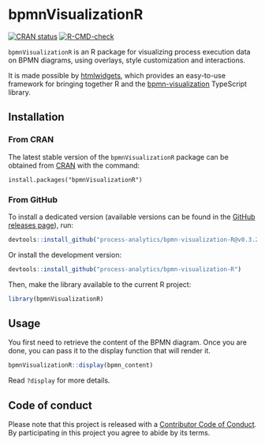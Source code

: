 <!-- This page is processed by pkgdown to create the home page of the HTML documentation -->

# bpmnVisualizationR

<!-- badges: start -->
[![CRAN status](https://www.r-pkg.org/badges/version/bpmnVisualizationR)](https://cran.r-project.org/package=bpmnVisualizationR)
[![R-CMD-check](https://github.com/process-analytics/bpmn-visualization-R/workflows/R-CMD-check/badge.svg)](https://github.com/process-analytics/bpmn-visualization-R/actions/workflows/R-CMD-check.yaml)
<!-- badges: end -->


<!-- duplicated with README.md -->
`bpmnVisualizationR` is an R package for visualizing process execution data on BPMN diagrams, using overlays, style customization and interactions.

It is made possible by [htmlwidgets](http://www.htmlwidgets.org/), which provides an easy-to-use framework for bringing together R and the [bpmn-visualization](https://github.com/process-analytics/bpmn-visualization-js) TypeScript library.
<!-- END OF duplicated with README.md -->


<!-- duplicated with README.md -->
## Installation

### From CRAN
The latest stable version of the `bpmnVisualizationR` package can be obtained from [CRAN](https://cran.r-project.org/web/packages/bpmnVisualizationR/index.html) with the command:
```
install.packages("bpmnVisualizationR")
```

### From GitHub

To install a dedicated version (available versions can be found in the [GitHub releases page](https://github.com/process-analytics/bpmn-visualization-R/releases)), run:
```r
devtools::install_github("process-analytics/bpmn-visualization-R@v0.3.2")
```

Or install the development version:
```r
devtools::install_github("process-analytics/bpmn-visualization-R")
```

Then, make the library available to the current R project:
```r
library(bpmnVisualizationR)
```
<!-- END OF duplicated with README.md -->


## Usage

You first need to retrieve the content of the BPMN diagram. Once you are done, you can pass it to the display function
that will render it.

```r
bpmnVisualizationR::display(bpmn_content)
```

Read `?display` for more details.


## Code of conduct

Please note that this project is released with a [Contributor Code of Conduct](https://github.com/process-analytics/.github/blob/main/CODE_OF_CONDUCT.md).
By participating in this project you agree to abide by its terms.
